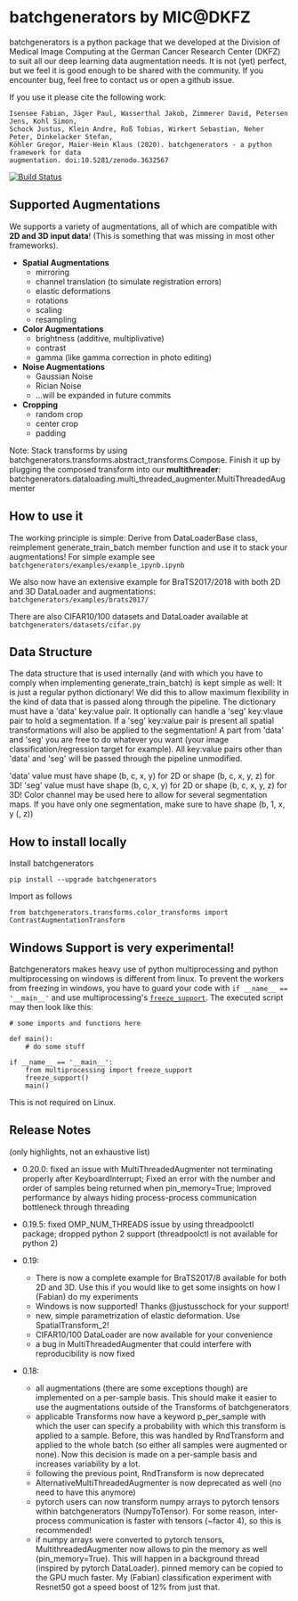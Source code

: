 # batchgenerators by MIC@DKFZ
batchgenerators is a python package that we developed at the Division of Medical Image Computing at the German Cancer
Research Center (DKFZ) to suit all our deep learning data augmentation needs.
It is not (yet) perfect, but we feel it is good enough to be shared with the community. If you encounter bug, feel free
to contact us or open a github issue.

If you use it please cite the following work:
```
Isensee Fabian, Jäger Paul, Wasserthal Jakob, Zimmerer David, Petersen Jens, Kohl Simon, 
Schock Justus, Klein Andre, Roß Tobias, Wirkert Sebastian, Neher Peter, Dinkelacker Stefan, 
Köhler Gregor, Maier-Hein Klaus (2020). batchgenerators - a python framework for data 
augmentation. doi:10.5281/zenodo.3632567
```

[![Build Status](https://travis-ci.org/MIC-DKFZ/batchgenerators.svg?branch=master)](https://travis-ci.org/MIC-DKFZ/batchgenerators)

## Supported Augmentations
We supports a variety of augmentations, all of which are compatible with **2D and 3D input data**! (This is something
that was missing in most other frameworks).

* **Spatial Augmentations**
  * mirroring
  * channel translation (to simulate registration errors)
  * elastic deformations
  * rotations
  * scaling
  * resampling
* **Color Augmentations**
  * brightness (additive, multiplivative)
  * contrast
  * gamma (like gamma correction in photo editing)
* **Noise Augmentations**
  * Gaussian Noise
  * Rician Noise
  * ...will be expanded in future commits
* **Cropping**
  * random crop
  * center crop
  * padding

Note: Stack transforms by using batchgenerators.transforms.abstract_transforms.Compose. Finish it up by plugging the
composed transform into our **multithreader**: batchgenerators.dataloading.multi_threaded_augmenter.MultiThreadedAugmenter


## How to use it

The working principle is simple: Derive from DataLoaderBase class, reimplement generate_train_batch member function and
use it to stack your augmentations!
For simple example see `batchgenerators/examples/example_ipynb.ipynb`

We also now have an extensive example for BraTS2017/2018 with both 2D and 3D DataLoader and augmentations: 
`batchgenerators/examples/brats2017/`

There are also CIFAR10/100 datasets and DataLoader available at `batchgenerators/datasets/cifar.py`

## Data Structure

The data structure that is used internally (and with which you have to comply when implementing generate_train_batch)
is kept simple as well: It is just a regular python dictionary! We did this to allow maximum flexibility in the kind of
data that is passed along through the pipeline. The dictionary must have a 'data' key:value pair. It optionally can
handle a 'seg' key:vlaue pair to hold a segmentation. If a 'seg' key:value pair is present all spatial transformations
will also be applied to the segmentation! A part from 'data' and 'seg' you are free to do whatever you want (your image
classification/regression target for example). All key:value pairs other than 'data' and 'seg' will be passed through the
pipeline unmodified.

'data' value must have shape (b, c, x, y) for 2D or shape (b, c, x, y, z) for 3D!
'seg' value must have shape (b, c, x, y) for 2D or shape (b, c, x, y, z) for 3D! Color channel may be used here to
allow for several segmentation maps. If you have only one segmentation, make sure to have shape (b, 1, x, y (, z))

## How to install locally

Install batchgenerators
```
pip install --upgrade batchgenerators
```

Import as follows
```
from batchgenerators.transforms.color_transforms import ContrastAugmentationTransform
```

## Windows Support is very experimental!
Batchgenerators makes heavy use of python multiprocessing and python multiprocessing on windows is different from linux. 
To prevent the workers from freezing in windows, you have to guard your code with `if __name__ == '__main__'` and use multiprocessing's [`freeze_support`](https://docs.python.org/3/library/multiprocessing.html#multiprocessing.freeze_support). The executed script may then look like this:

```
# some imports and functions here

def main():
    # do some stuff

if __name__ == '__main__':
    from multiprocessing import freeze_support
    freeze_support()
    main()
```

This is not required on Linux.


## Release Notes
(only highlights, not an exhaustive list)

- 0.20.0: fixed an issue with MultiThreadedAugmenter not terminating properly after KeyboardInterrupt; Fixed an error 
with the number and order of samples being returned when pin_memory=True; Improved performance by always hiding 
process-process communication bottleneck through threading
- 0.19.5: fixed OMP_NUM_THREADS issue by using threadpoolctl package; dropped python 2 support (threadpoolctl is not 
available for python 2)
- 0.19:
   - There is now a complete example for BraTS2017/8 available for both 2D and 3D. Use this if you would like to get 
   some insights on how I (Fabian) do my experiments
   - Windows is now supported! Thanks @justusschock for your support!
   - new, simple parametrization of elastic deformation. Use SpatialTransform_2!
   - CIFAR10/100 DataLoader are now available for your convenience
   - a bug in MultiThreadedAugmenter that could interfere with reproducibility is now fixed

- 0.18:
    - all augmentations (there are some exceptions though) are implemented on a per-sample basis. This should make it 
    easier to use the augmentations outside of the Transforms of batchgenerators 
    - applicable Transforms now have a keyword p_per_sample with which the user can specify a probability with which this
     transform is applied to a sample. Before, this was handled by RndTransform and applied to the whole batch (so 
     either all samples were augmented or none). Now this decision is made on a per-sample basis and increases 
     variability by a lot.
    - following the previous point, RndTransform is now deprecated
    - AlternativeMultiThreadedAugmenter is now deprecated as well (no need to have this anymore)
    - pytorch users can now transform numpy arrays to pytorch tensors within batchgenerators (NumpyToTensor). For some 
    reason, inter-process communication is faster with tensors (~factor 4), so this is recommended!
    - if numpy arrays were converted to pytorch tensors, MultithreadedAugmenter now allows to pin the memory as well 
    (pin_memory=True). This will happen in a background thread (inspired by pytorch DataLoader). pinned memory can be 
    copied to the GPU much faster. My (Fabian) classification experiment with Resnet50 got a speed boost of 12% from just 
    that.
